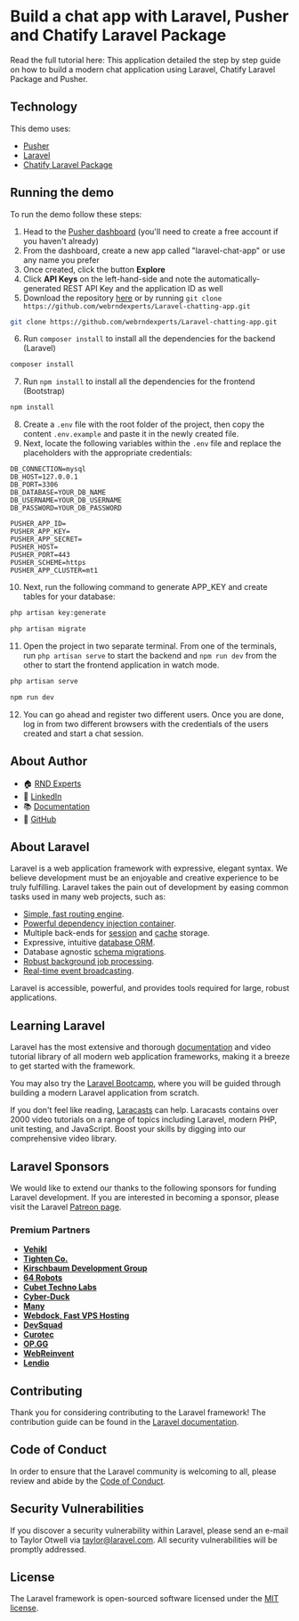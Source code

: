 # Build a chat app with Laravel, Pusher and Chatify Laravel Package

Read the full tutorial here:
This application detailed the step by step guide on how to build a modern chat application using Laravel, Chatify Laravel Package and Pusher.


## Technology

This demo uses:
* [Pusher](https://pusher.com/)
* [Laravel](https://laravel.com/)
* [Chatify Laravel Package](https://github.com/munafio/chatify/)


## Running the demo
To run the demo follow these steps:

1. Head to the [Pusher dashboard](https://dashboard.pusher.com/accounts/sign_up/) (you'll need to create a free account if you haven't already)
2. From the dashboard, create a new app called "laravel-chat-app" or use any name you prefer
3. Once created, click the button **Explore**
4. Click **API Keys** on the left-hand-side and note the automatically-generated REST API Key and the application ID as well
5. Download the repository [here](https://github.com/webrndexperts/Laravel-chatting-app/archive/heads/main.zip) or by running `git clone https://github.com/webrndexperts/Laravel-chatting-app.git`
```bash
git clone https://github.com/webrndexperts/Laravel-chatting-app.git
```
6. Run `composer install` to install all the dependencies for the backend (Laravel)
```bash
composer install
```
7. Run `npm install` to install all the dependencies for the frontend (Bootstrap)
```bash
npm install
```
8. Create a `.env` file with the root folder of the project, then copy the content `.env.example` and paste it in the newly created file.
9. Next, locate the following variables within the `.env` file and replace the placeholders with the appropriate credentials:

```
DB_CONNECTION=mysql
DB_HOST=127.0.0.1
DB_PORT=3306
DB_DATABASE=YOUR_DB_NAME
DB_USERNAME=YOUR_DB_USERNAME
DB_PASSWORD=YOUR_DB_PASSWORD

PUSHER_APP_ID=
PUSHER_APP_KEY=
PUSHER_APP_SECRET=
PUSHER_HOST=
PUSHER_PORT=443
PUSHER_SCHEME=https
PUSHER_APP_CLUSTER=mt1
```

10. Next, run the following command to generate APP_KEY and create tables for your database:

```bash
php artisan key:generate
```
```bash
php artisan migrate
```

11. Open the project in two separate terminal. From one of the terminals, run `php artisan serve` to start the backend and `npm run dev` from the other to start the frontend application in watch mode.

```bash
php artisan serve
```
```bash
npm run dev
```

12. You can go ahead and register two different users. Once you are done, log in from two different browsers with the credentials of the users created and start a chat session.

## About Author
* 🏠 [RND Experts](https://rndexperts.com/)
* 🚀 [LinkedIn](https://www.linkedin.com/company/rndexperts)
* 📚 [Documentation](https://prodocs.cometchat.com/docs)
* 👾 [GitHub](https://github.com/webrndexperts)



## About Laravel

Laravel is a web application framework with expressive, elegant syntax. We believe development must be an enjoyable and creative experience to be truly fulfilling. Laravel takes the pain out of development by easing common tasks used in many web projects, such as:

- [Simple, fast routing engine](https://laravel.com/docs/routing).
- [Powerful dependency injection container](https://laravel.com/docs/container).
- Multiple back-ends for [session](https://laravel.com/docs/session) and [cache](https://laravel.com/docs/cache) storage.
- Expressive, intuitive [database ORM](https://laravel.com/docs/eloquent).
- Database agnostic [schema migrations](https://laravel.com/docs/migrations).
- [Robust background job processing](https://laravel.com/docs/queues).
- [Real-time event broadcasting](https://laravel.com/docs/broadcasting).

Laravel is accessible, powerful, and provides tools required for large, robust applications.

## Learning Laravel

Laravel has the most extensive and thorough [documentation](https://laravel.com/docs) and video tutorial library of all modern web application frameworks, making it a breeze to get started with the framework.

You may also try the [Laravel Bootcamp](https://bootcamp.laravel.com), where you will be guided through building a modern Laravel application from scratch.

If you don't feel like reading, [Laracasts](https://laracasts.com) can help. Laracasts contains over 2000 video tutorials on a range of topics including Laravel, modern PHP, unit testing, and JavaScript. Boost your skills by digging into our comprehensive video library.

## Laravel Sponsors

We would like to extend our thanks to the following sponsors for funding Laravel development. If you are interested in becoming a sponsor, please visit the Laravel [Patreon page](https://patreon.com/taylorotwell).

### Premium Partners

- **[Vehikl](https://vehikl.com/)**
- **[Tighten Co.](https://tighten.co)**
- **[Kirschbaum Development Group](https://kirschbaumdevelopment.com)**
- **[64 Robots](https://64robots.com)**
- **[Cubet Techno Labs](https://cubettech.com)**
- **[Cyber-Duck](https://cyber-duck.co.uk)**
- **[Many](https://www.many.co.uk)**
- **[Webdock, Fast VPS Hosting](https://www.webdock.io/en)**
- **[DevSquad](https://devsquad.com)**
- **[Curotec](https://www.curotec.com/services/technologies/laravel/)**
- **[OP.GG](https://op.gg)**
- **[WebReinvent](https://webreinvent.com/?utm_source=laravel&utm_medium=github&utm_campaign=patreon-sponsors)**
- **[Lendio](https://lendio.com)**

## Contributing

Thank you for considering contributing to the Laravel framework! The contribution guide can be found in the [Laravel documentation](https://laravel.com/docs/contributions).

## Code of Conduct

In order to ensure that the Laravel community is welcoming to all, please review and abide by the [Code of Conduct](https://laravel.com/docs/contributions#code-of-conduct).

## Security Vulnerabilities

If you discover a security vulnerability within Laravel, please send an e-mail to Taylor Otwell via [taylor@laravel.com](mailto:taylor@laravel.com). All security vulnerabilities will be promptly addressed.

## License

The Laravel framework is open-sourced software licensed under the [MIT license](https://opensource.org/licenses/MIT).
